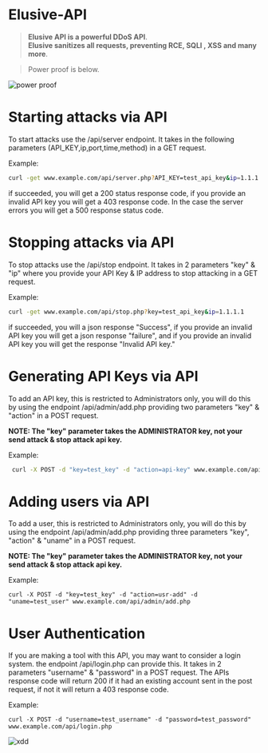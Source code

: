
# Elusive-API

> **Elusive API is a powerful DDoS API**.  
> **Elusive sanitizes all requests, preventing RCE, SQLI , XSS and many more**.  

> Power proof is below.  
  
![power proof](https://user-images.githubusercontent.com/93349356/164955316-cc5024fa-ddaa-48f0-9373-88af43395b1e.jpg) 

# Starting attacks via API  

To start attacks use the /api/server endpoint. It takes in the following parameters (API_KEY,ip,port,time,method) in a GET request.

Example:
  ```bash
  curl -get www.example.com/api/server.php?API_KEY=test_api_key&ip=1.1.1.1&port=80&time=200&method=vpn-down
  ```
  if succeeded, you will get a 200 status response code, if you provide an invalid API key you will get a 403 response code. In the case the server errors you will get a 500 response status code.
  
# Stopping attacks via API 
To stop attacks use the /api/stop endpoint. It takes in 2 parameters "key" & "ip" where you provide your API Key & IP address to stop attacking in a GET request.  
  
Example:      
  
  ```bash
  curl -get www.example.com/api/stop.php?key=test_api_key&ip=1.1.1.1
  ```
  if succeeded, you will a json response "Success", if you provide an invalid API key you will get a json response "failure", and if you provide an invalid API key you will get the response "Invalid API key."  
 

 # Generating API Keys via API
 
 To add an API key, this is restricted to Administrators only, you will do this by using the endpoint /api/admin/add.php providing two parameters "key" & "action" in a POST request.  
    
**NOTE: The "key" parameter takes the ADMINISTRATOR key, not your send attack & stop attack api key.**
 
Example:       
  
  ``` bash  
   curl -X POST -d "key=test_key" -d "action=api-key" www.example.com/api/admin/add.php
  ```
    
  
 # Adding users via API 
 
  To add a user, this is restricted to Administrators only, you will do this by using the endpoint /api/admin/add.php providing three parameters "key", "action" & "uname" in a POST request.  
    
**NOTE: The "key" parameter takes the ADMINISTRATOR key, not your send attack & stop attack api key.**
  
Example:    

   
    curl -X POST -d "key=test_key" -d "action=usr-add" -d "uname=test_user" www.example.com/api/admin/add.php
     

# User Authentication  


  If you are making a tool with this API, you may want to consider a login system. the endpoint /api/login.php can provide this. It takes in 2 parameters "username" & "password" in a POST request. The APIs response code will return 200 if it had an existing account sent in the post request, if not it will return a 403 response code.  
  
  
Example:  

    curl -X POST -d "username=test_username" -d "password=test_password" www.example.com/api/login.php  
      
![xdd](https://user-images.githubusercontent.com/93349356/164956846-0fb4fb84-01d6-490c-b940-6b9c928583d4.jpg)

